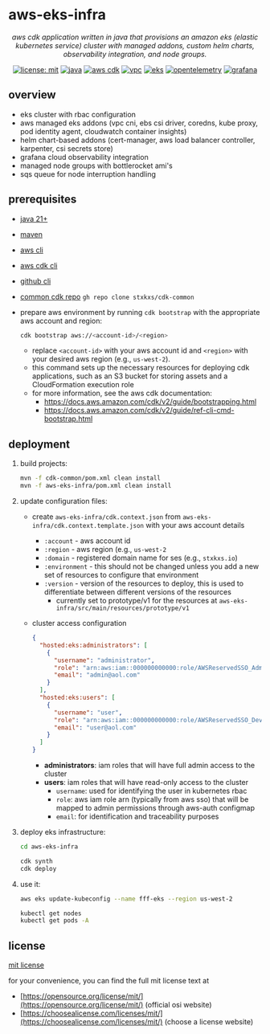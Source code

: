 # aws-eks-infra

<div align="center">

*aws cdk application written in java that provisions an amazon eks (elastic kubernetes
service) cluster with managed addons, custom helm charts, observability integration, and node groups.*

[![license: mit](https://img.shields.io/badge/License-MIT-yellow.svg)](https://opensource.org/licenses/MIT)
[![java](https://img.shields.io/badge/Java-21%2B-blue.svg)](https://www.oracle.com/java/)
[![aws cdk](https://img.shields.io/badge/AWS%20CDK-latest-orange.svg)](https://aws.amazon.com/cdk/)
[![vpc](https://img.shields.io/badge/Amazon-VPC-ff9900.svg)](https://aws.amazon.com/vpc/)
[![eks](https://img.shields.io/badge/Amazon-EKS-ff9900.svg)](https://aws.amazon.com/eks/)
[![opentelemetry](https://img.shields.io/badge/OpenTelemetry-Enabled-blueviolet.svg)](https://opentelemetry.io/)
[![grafana](https://img.shields.io/badge/Grafana-Observability-F46800.svg)](https://grafana.com/)

</div>

## overview

+ eks cluster with rbac configuration
+ aws managed eks addons (vpc cni, ebs csi driver, coredns, kube proxy, pod identity agent, cloudwatch container
  insights)
+ helm chart-based addons (cert-manager, aws load balancer controller, karpenter, csi secrets store)
+ grafana cloud observability integration
+ managed node groups with bottlerocket ami's
+ sqs queue for node interruption handling

## prerequisites

+ [java 21+](https://sdkman.io/)
+ [maven](https://maven.apache.org/download.cgi)
+ [aws cli](https://docs.aws.amazon.com/cli/latest/userguide/getting-started-install.html)
+ [aws cdk cli](https://docs.aws.amazon.com/cdk/v2/guide/getting-started.html)
+ [github cli](https://cli.github.com/)
+ [common cdk repo](https://github.com/stxkxs/cdk-common) `gh repo clone stxkxs/cdk-common`
+ prepare aws environment by running `cdk bootstrap` with the appropriate aws account and region:

  ```bash
  cdk bootstrap aws://<account-id>/<region>
  ```

    + replace `<account-id>` with your aws account id and `<region>` with your desired aws region (e.g., `us-west-2`).
    + this command sets up the necessary resources for deploying cdk applications, such as an S3 bucket for storing
      assets and a CloudFormation execution role
    + for more information, see the aws cdk documentation:
        + https://docs.aws.amazon.com/cdk/v2/guide/bootstrapping.html
        + https://docs.aws.amazon.com/cdk/v2/guide/ref-cli-cmd-bootstrap.html

## deployment

1. build projects:
   ```bash
   mvn -f cdk-common/pom.xml clean install
   mvn -f aws-eks-infra/pom.xml clean install
   ```

2. update configuration files:
    + create `aws-eks-infra/cdk.context.json` from `aws-eks-infra/cdk.context.template.json` with your
      aws account details
        + `:account` - aws account id
        + `:region` - aws region (e.g., `us-west-2`
        + `:domain` - registered domain name for ses (e.g., `stxkxs.io`)
        + `:environment` - this should not be changed unless you add a new set of resources to configure that
          environment
        + `:version` - version of the resources to deploy, this is used to differentiate between different versions of
          the resources
            + currently set to prototype/v1 for the resources at
              `aws-eks-infra/src/main/resources/prototype/v1`

    + cluster access configuration
        ```json
        {
          "hosted:eks:administrators": [
            {
              "username": "administrator",
              "role": "arn:aws:iam::000000000000:role/AWSReservedSSO_AdministratorAccess_abc",
              "email": "admin@aol.com"
            }
          ],
          "hosted:eks:users": [
            {
              "username": "user",
              "role": "arn:aws:iam::000000000000:role/AWSReservedSSO_DeveloperAccess_abc",
              "email": "user@aol.com"
            }  
          ]
        }
        ```

        + **administrators**: iam roles that will have full admin access to the cluster
        + **users**: iam roles that will have read-only access to the cluster
            + `username`: used for identifying the user in kubernetes rbac
            + `role`: aws iam role arn (typically from aws sso) that will be mapped to admin permissions through
              aws-auth configmap
            + `email`: for identification and traceability purposes

3. deploy eks infrastructure:
    ```bash
    cd aws-eks-infra
    
    cdk synth
    cdk deploy
    ```

4. use it:
    ```bash
    aws eks update-kubeconfig --name fff-eks --region us-west-2
   
    kubectl get nodes
    kubectl get pods -A
    ```

## license

[mit license](LICENSE)

for your convenience, you can find the full mit license text at

+ [https://opensource.org/license/mit/](https://opensource.org/license/mit/) (official osi website)
+ [https://choosealicense.com/licenses/mit/](https://choosealicense.com/licenses/mit/) (choose a license website)
